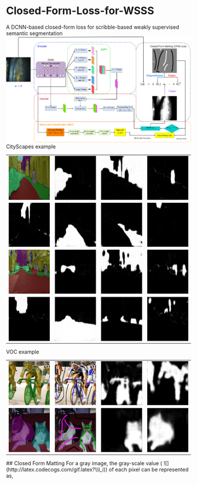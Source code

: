 # Closed-Form-Loss-for-WSSS
A DCNN-based closed-form loss for scribble-based weakly supervised semantic segmentation
![alt text](https://github.com/yaokmallorca/Closed-Form-Loss-for-WSSS/blob/master/imgs/closed-form-segmentation.png?raw=true)
CityScapes example

<table>
  <tr>
    <td> <img src="https://github.com/yaokmallorca/Closed-Form-Loss-for-WSSS/blob/master/imgs/results_cityscape_erfurt_000040_000019_leftImg8bit.png" width=200 height=120 ></td>
    <td><img src="https://github.com/yaokmallorca/Closed-Form-Loss-for-WSSS/blob/master/imgs/results_cityscape_erfurt_000040_000019_leftImg8bit_alpha_car.png" width=200 height=120></td>
    <td><img src="https://github.com/yaokmallorca/Closed-Form-Loss-for-WSSS/blob/master/imgs/results_cityscape_erfurt_000040_000019_leftImg8bit_alpha_construction.png" width=200 height=120></td>
    <td><img src="https://github.com/yaokmallorca/Closed-Form-Loss-for-WSSS/blob/master/imgs/results_cityscape_erfurt_000040_000019_leftImg8bit_alpha_person.png" width=200 height=120></td>
   </tr>
  <tr>
    <td> <img src="https://github.com/yaokmallorca/Closed-Form-Loss-for-WSSS/blob/master/imgs/results_cityscape_erfurt_000040_000019_leftImg8bit_alpha_plant.png" width=200 height=120 ></td>
    <td><img src="https://github.com/yaokmallorca/Closed-Form-Loss-for-WSSS/blob/master/imgs/results_cityscape_erfurt_000040_000019_leftImg8bit_alpha_road.png" width=200 height=120></td>
    <td><img src="https://github.com/yaokmallorca/Closed-Form-Loss-for-WSSS/blob/master/imgs/results_cityscape_erfurt_000040_000019_leftImg8bit_alpha_sidewalk.png" width=200 height=120></td>
    <td><img src="https://github.com/yaokmallorca/Closed-Form-Loss-for-WSSS/blob/master/imgs/results_cityscape_erfurt_000040_000019_leftImg8bit_alpha_sky.png" width=200 height=120></td>
    </tr>
  
  <tr>
    <td> <img src="https://github.com/yaokmallorca/Closed-Form-Loss-for-WSSS/blob/master/imgs/results_cityscape_hamburg_000000_048750_leftImg8bit.png" width=200 height=120 ></td>
    <td><img src="https://github.com/yaokmallorca/Closed-Form-Loss-for-WSSS/blob/master/imgs/results_cityscape_hamburg_000000_048750_leftImg8bit_alpha_car.png" width=200 height=120></td>
    <td><img src="https://github.com/yaokmallorca/Closed-Form-Loss-for-WSSS/blob/master/imgs/results_cityscape_hamburg_000000_048750_leftImg8bit_alpha_construction.png" width=200 height=120></td>
    <td><img src="https://github.com/yaokmallorca/Closed-Form-Loss-for-WSSS/blob/master/imgs/results_cityscape_hamburg_000000_048750_leftImg8bit_alpha_person.png" width=200 height=120></td>
   </tr>
  <tr>
    <td> <img src="https://github.com/yaokmallorca/Closed-Form-Loss-for-WSSS/blob/master/imgs/results_cityscape_hamburg_000000_048750_leftImg8bit_alpha_plant.png" width=200 height=120 ></td>
    <td><img src="https://github.com/yaokmallorca/Closed-Form-Loss-for-WSSS/blob/master/imgs/results_cityscape_hamburg_000000_048750_leftImg8bit_alpha_road.png" width=200 height=120></td>
    <td><img src="https://github.com/yaokmallorca/Closed-Form-Loss-for-WSSS/blob/master/imgs/results_cityscape_hamburg_000000_048750_leftImg8bit_alpha_sidewalk.png" width=200 height=120></td>
    <td><img src="https://github.com/yaokmallorca/Closed-Form-Loss-for-WSSS/blob/master/imgs/results_cityscape_hamburg_000000_048750_leftImg8bit_alpha_sign.png" width=200 height=120></td>
    </tr>
</table>

VOC example
<table>
  <tr>
    <td> <img src="https://github.com/yaokmallorca/Closed-Form-Loss-for-WSSS/blob/master/imgs/results_voc_2007_000129.png" width=200 height=120 ></td>
    <td><img src="https://github.com/yaokmallorca/Closed-Form-Loss-for-WSSS/blob/master/imgs/results_voc_2007_000129_scr.png" width=200 height=120></td>
    <td><img src="https://github.com/yaokmallorca/Closed-Form-Loss-for-WSSS/blob/master/imgs/results_voc_2007_000129_alpha_bike.png" width=200 height=120></td>
    <td><img src="https://github.com/yaokmallorca/Closed-Form-Loss-for-WSSS/blob/master/imgs/results_voc_2007_000129_alpha_person.png" width=200 height=120></td>
   </tr>
  <tr>
    <td> <img src="https://github.com/yaokmallorca/Closed-Form-Loss-for-WSSS/blob/master/imgs/results_voc_2007_001763.png" width=200 height=120 ></td>
    <td><img src="https://github.com/yaokmallorca/Closed-Form-Loss-for-WSSS/blob/master/imgs/results_voc_2007_001763_scr.png" width=200 height=120></td>
    <td><img src="https://github.com/yaokmallorca/Closed-Form-Loss-for-WSSS/blob/master/imgs/results_voc_2007_001763_alpha_cat.png" width=200 height=120></td>
    <td><img src="https://github.com/yaokmallorca/Closed-Form-Loss-for-WSSS/blob/master/imgs/results_voc_2007_001763_alpha_dog.png" width=200 height=120></td>
   </tr>
 
  </table>
  ## Closed Form Matting
  For a gray image, the gray-scale value ( ![](http://latex.codecogs.com/gif.latex?\\I_i)) of each pixel can be represented as,
 
